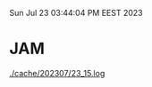 Sun Jul 23 03:44:04 PM EEST 2023
# JAM
<a href='./cache/202307/23_15.log'>./cache/202307/23_15.log</a>
